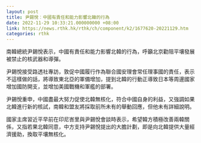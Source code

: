 ```yaml
---
layout: post
title: 尹錫悅︰中國有責任和能力影響北韓的行為
date: 2022-11-29 10:33:21.000000000 +08:00
link: https://news.rthk.hk/rthk/ch/component/k2/1677620-20221129.htm
categories: rthk
---
```


南韓總統尹錫悅表示，中國有責任和能力影響北韓的行為，呼籲北京勸阻平壤發展被禁止的核武器和導彈。

尹錫悅接受路透社專訪，敦促中國履行作為聯合國安理會常任理事國的責任，表示不這樣做的話，將導致東北亞的軍備增加，提到北韓的行動正導致日本等周邊國家增加國防開支，並增加美國戰機和軍艦的部署。

尹錫悅重申，中國盡最大努力促使北韓無核化，符合中國自身的利益，又強調如果北韓進行新的核試，南韓和盟友將採取前所未有的舉動回應，但他未有詳細說明。

國家主席習近平早前在印尼峇里與尹錫悅會談時表示，希望韓方積極改善兩韓關係，又指若果北韓同意，中方支持尹錫悅提出的大膽計劃，即是向北韓提供大量經濟援助，換取平壤無核化。

